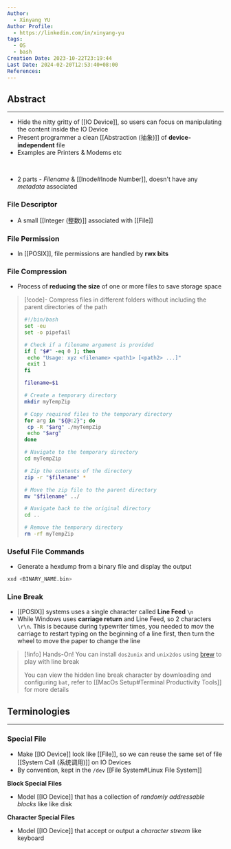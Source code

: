 ```yaml
---
Author:
  - Xinyang YU
Author Profile:
  - https://linkedin.com/in/xinyang-yu
tags:
  - OS
  - bash
Creation Date: 2023-10-22T23:19:44
Last Date: 2024-02-20T12:53:40+08:00
References: 
---
```


## Abstract

---

- Hide the nitty gritty of [[IO Device]], so users can focus on manipulating the content inside the IO Device
- Present programmer a clean [[Abstraction (抽象)]] of **device-independent** file
- Examples are Printers & Modems etc
</br>

- 2 parts - _Filename_ & [[Inode#Inode Number]], doesn't have any _metadata_ associated
### File Descriptor
- A small [[Integer (整数)]] associated with [[File]]
### File Permission
- In [[POSIX]], file permissions are handled by **rwx bits**


### File Compression
- Process of **reducing the size** of one or more files to save storage space

>[!code]- Compress files in different folders without  including the parent directories of the path
>```bash
>#!/bin/bash
>set -eu
>set -o pipefail
>
># Check if a filename argument is provided
>if [ "$#" -eq 0 ]; then
>  echo "Usage: xyz <filename> <path1> [<path2> ...]"
>  exit 1
>fi
>
>filename=$1
>
># Create a temporary directory
>mkdir myTempZip
>
># Copy required files to the temporary directory
>for arg in "${@:2}"; do
>  cp -R "$arg" ./myTempZip
>  echo "$arg"
>done
>
># Navigate to the temporary directory
>cd myTempZip
>
># Zip the contents of the directory
>zip -r "$filename" *
>
># Move the zip file to the parent directory
>mv "$filename" ../
>
># Navigate back to the original directory
>cd ..
>
># Remove the temporary directory
>rm -rf myTempZip
>```

### Useful File Commands
- Generate a hexdump from a binary file and display the output
```bash
xxd <BINARY_NAME.bin>
```

### Line Break
- [[POSIX]] systems uses a single character called **Line Feed** `\n`
- While Windows uses **carriage return** and Line Feed, so 2 characters `\r\n`. This is because during typewriter times, you needed to mov the carriage to restart typing on the beginning of a line first, then turn the wheel to move the paper to change the line

>[!info] Hands-On!
>You can install `dos2unix` and `unix2dos` using [brew](https://docs.brew.sh/Installation) to play with line break
>
> You can view the hidden line break character by downloading and configuring `bat`, refer to [[MacOs Setup#Terminal Productivity Tools]] for more details


## Terminologies

---
### Special File

- Make [[IO Device]] look like [[File]], so we can reuse the same set of file [[System Call (系统调用)]] on IO Devices
- By convention, kept in the `/dev` [[File System#Linux File System]]

**Block Special Files**
- Model [[IO Device]] that has a collection of *randomly addressable blocks* like like disk

**Character Special Files**
- Model [[IO Device]] that accept or output a *character stream* like keyboard

